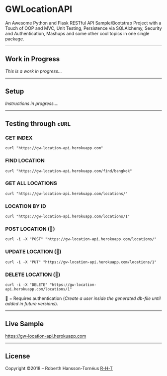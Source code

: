 # GWLocationAPI
An Awesome Python and Flask RESTful API Sample/Bootstrap Project with a Touch of OOP and MVC, Unit Testing, Persistence via SQLAlchemy, Security and Authentication, Mashups and some other cool topics in one single package.

---

## Work in Progress
_This is a work in progress..._

---


## Setup

_Instructions in progress...._

---

## Testing through `cURL`

### GET INDEX
`curl "https://gw-location-api.herokuapp.com"`

### FIND LOCATION
`curl "https://gw-location-api.herokuapp.com/find/bangkok"`

###  GET ALL LOCATIONS
`curl "https://gw-location-api.herokuapp.com/locations/"`

###  LOCATION BY ID
`curl "https://gw-location-api.herokuapp.com/locations/1"`

###  POST LOCATION (🔐)
`curl -i -X "POST" "https://gw-location-api.herokuapp.com/locations/"`

###  UPDATE LOCATION (🔐)
`curl -i -X "PUT" "https://gw-location-api.herokuapp.com/locations/1"`

###  DELETE LOCATION (🔐)
`curl -i -X "DELETE" "https://gw-location-api.herokuapp.com/locations/1"`

🔐 = Requires authentication (_Create a user inside the generated db-file until added in future versions_).


---

## Live Sample
https://gw-location-api.herokuapp.com

---

## License

Copyright ©2018 – Roberth Hansson-Tornéus [R-H-T](https://github.com/R-H-T)
